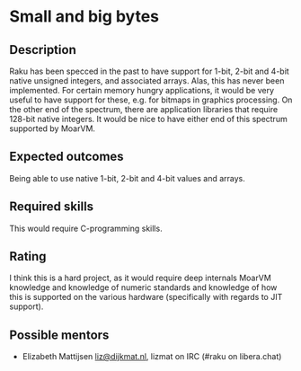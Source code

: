 Small and big bytes
===================

Description
-----------

Raku has been specced in the past to have support for 1-bit, 2-bit and 4-bit native unsigned integers, and associated arrays.  Alas, this has never been implemented.  For certain memory hungry applications, it would be very useful to have support for these, e.g. for bitmaps in graphics processing.  On the other end of the spectrum, there are application libraries that require 128-bit native integers.  It would be nice to have either end of this spectrum supported by MoarVM.

Expected outcomes
-----------------

Being able to use native 1-bit, 2-bit and 4-bit values and arrays.


Required skills
---------------

This would require C-programming skills.

Rating
------

I think this is a hard project, as it would require deep internals MoarVM knowledge and knowledge of numeric standards and knowledge of how this is supported on the various hardware (specifically with regards to JIT support).

Possible mentors
----------------

- Elizabeth Mattijsen <liz@dijkmat.nl>, lizmat on IRC (#raku on libera.chat)

